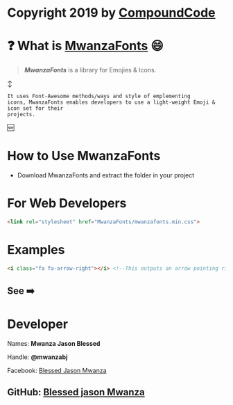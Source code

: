 # Copyright 2019 by [CompoundCode](https://github.com/compoundCode)

 #  :question: What is  [MwanzaFonts](https://github.com/blessedjasonmwanza/MwanzaFonts/)  :smile:
> ***MwanzaFonts*** is a library for Emojies & Icons.

:arrow_up_down:

 ```
It uses Font-Awesome methods/ways and style of emplementing
icons, MwanzaFonts enables developers to use a light-weight Emoji & icon set for their
projects.
```
:new:

# How to Use MwanzaFonts

* Download MwanzaFonts and extract the folder in your project

# For Web Developers

```html 
<link rel="stylesheet" href="MwanzaFonts/mwanzafonts.min.css">
```

# Examples
```html
<i class="fa fa-arrow-right"></i> <!--This outputs an arrow pointing right icon-->
```
See :arrow_right:
-----------------------------------
# Developer

Names: **Mwanza Jason Blessed**

Handle: **@mwanzabj**

Facebook: [Blessed Jason Mwanza](https://facebook.com/blessedjasonmwanza/)

GitHub: [Blessed jason Mwanza](https://github.com/blessedjasonmwanza/)
------------------------------------
